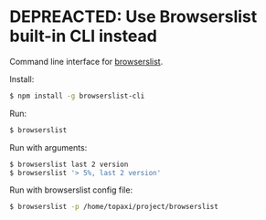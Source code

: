 # DEPREACTED: Use Browserslist built-in CLI instead

Command line interface for [browserslist](https://github.com/ai/browserslist).

Install:

```sh
$ npm install -g browserslist-cli
```

Run:

```sh
$ browserslist
```

Run with arguments:

```sh
$ browserslist last 2 version
$ browserslist '> 5%, last 2 version'
```

Run with browserslist config file:

```sh
$ browserslist -p /home/topaxi/project/browserslist
```

